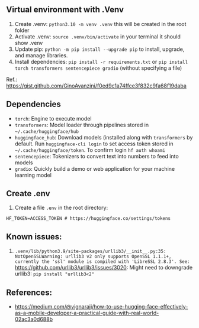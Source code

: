 ## Virtual environment with .Venv

1. Create .venv: `python3.10 -m venv .venv` this will be created in the root folder
2. Activate .venv: `source .venv/bin/activate` in your terminal it should show .venv
3. Update pip: `python -m pip install --upgrade pip` to install, upgrade, and manage libraries.
4. Install dependencies: `pip install -r requirements.txt` or `pip install torch transformers sentencepiece gradio` (without specifying a file)

Ref.: https://gist.github.com/GinoAvanzini/f0ed9c1a74ffce3f832c9fa68f19daba

## Dependencies

- `torch`: Engine to execute model
- `transformers`: Model loader through pipelines stored in `~/.cache/huggingface/hub`
- `huggingface_hub`: Download models (installed along with `transformers` by default. Run `huggingface-cli login` to set access token stored in `~/.cache/huggingface/token`. To confirm login `hf auth whoami`
- `sentencepiece`: Tokenizers to convert text into numbers to feed into models 
- `gradio`: Quickly build a demo or web application for your machine learning model

## Create .env

1. Create a file `.env` in the root directory:

```
HF_TOKEN=ACCESS_TOKEN # https://huggingface.co/settings/tokens
```
 

## Known issues:

1. `.venv/lib/python3.9/site-packages/urllib3/__init__.py:35: NotOpenSSLWarning: urllib3 v2 only supports OpenSSL 1.1.1+, currently the 'ssl' module is compiled with 'LibreSSL 2.8.3'. See:` https://github.com/urllib3/urllib3/issues/3020: Might need to downgrade urllib3:  `pip install "urllib3<2"`

## References:

- https://medium.com/@vignarajj/how-to-use-hugging-face-effectively-as-a-mobile-developer-a-practical-guide-with-real-world-02ac3a0d688b
